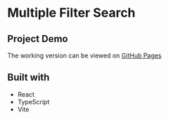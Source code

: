 # Multiple Filter Search

## Project Demo

The working version can be viewed on [GitHub Pages](https://yomche.github.io/multiple-filter-search/)

## Built with
- React
- TypeScript
- Vite
